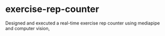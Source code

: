 # exercise-rep-counter
Designed and executed a real-time exercise rep counter using mediapipe and computer vision,
